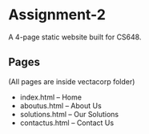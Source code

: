 # Assignment-2

A 4-page static website built for CS648. 
## Pages 
(All pages are inside vectacorp folder)
- index.html – Home 
- aboutus.html – About Us 
- solutions.html – Our Solutions 
- contactus.html – Contact Us
